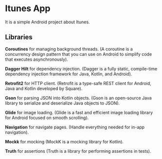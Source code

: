 # Itunes App
It is a simple Android project about Itunes.

## Libraries
**Coroutines** for managing background threads. (A coroutine is a concurrency design pattern that you can use on Android to simplify code that executes asynchronously).

**Dagger Hilt** for dependency injection. (Dagger is a fully static, compile-time dependency injection framework for Java, Kotlin, and Android).

**Retrofit2** for HTTP client. (Retrofit is a type-safe REST client for Android, Java and Kotlin developed by Square).

**Gson** for parsing JSON into Kotlin objects. (Gson is an open-source Java library to serialize and deserialize Java objects to JSON).

**Glide** for image loading. (Glide is a fast and efficient image loading library for Android focused on smooth scrolling).

**Navigation** for navigate pages. (Handle everything needed for in-app navigation).

**Mockk** for mocking (MockK is a mocking library for Kotlin).

**Truth** for assertions (Truth is a library for performing assertions in tests).
